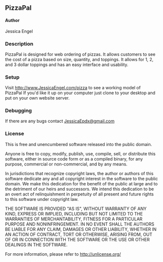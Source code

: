 ## PizzaPal ##

#### Author ####

Jessica Engel

### Description ###

PizzaPal is designed for web ordering of pizzas. It allows customers to see the cost of a pizza based on size, quantity, and toppings. It allows for 1, 2, and 3 dollar toppings and has an easy interface and usability.

### Setup ###

Visit http://www.JessicaEngel.com/pizza to see a working model of PizzaPal
If you'd like it up on your computer just clone to your desktop and put on your own website server.

### Debugging ###

If there are any bugs contact JessicaEpdx@gmail.com

### License ###
This is free and unencumbered software released into the public domain.

Anyone is free to copy, modify, publish, use, compile, sell, or
distribute this software, either in source code form or as a compiled
binary, for any purpose, commercial or non-commercial, and by any
means.

In jurisdictions that recognize copyright laws, the author or authors
of this software dedicate any and all copyright interest in the
software to the public domain. We make this dedication for the benefit
of the public at large and to the detriment of our heirs and
successors. We intend this dedication to be an overt act of
relinquishment in perpetuity of all present and future rights to this
software under copyright law.

THE SOFTWARE IS PROVIDED "AS IS", WITHOUT WARRANTY OF ANY KIND,
EXPRESS OR IMPLIED, INCLUDING BUT NOT LIMITED TO THE WARRANTIES OF
MERCHANTABILITY, FITNESS FOR A PARTICULAR PURPOSE AND NONINFRINGEMENT.
IN NO EVENT SHALL THE AUTHORS BE LIABLE FOR ANY CLAIM, DAMAGES OR
OTHER LIABILITY, WHETHER IN AN ACTION OF CONTRACT, TORT OR OTHERWISE,
ARISING FROM, OUT OF OR IN CONNECTION WITH THE SOFTWARE OR THE USE OR
OTHER DEALINGS IN THE SOFTWARE.

For more information, please refer to <http://unlicense.org/>
